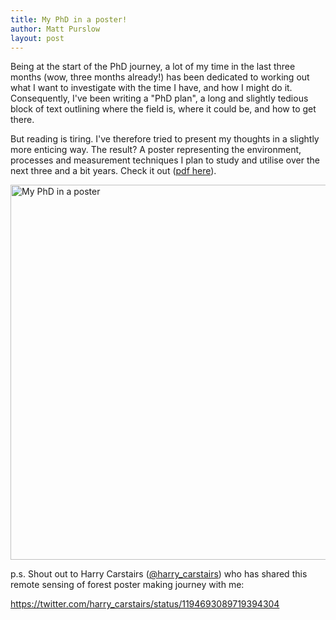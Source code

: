 ```yaml
---
title: My PhD in a poster!
author: Matt Purslow
layout: post
---
```


Being at the start of the PhD journey, a lot of my time in the last three months (wow, three months already!) has been dedicated to working out what I want to investigate with the time I have, and how I might do it. Consequently, I've been writing a "PhD plan", a long and slightly tedious block of text outlining where the field is, where it could be, and how to get there.

But reading is tiring. I've therefore tried to present my thoughts in a slightly more enticing way. The result? A poster representing the environment, processes and measurement techniques I plan to study and utilise over the next three and a bit years. Check it out ([pdf here](https://github.com/mattabpurslow/MattABPurslow.github.io/tree/master/assets/images/blog-images/phd_schematic.pdf)).

<img src="https://github.com/mattabpurslow/MattABPurslow.github.io/tree/master/assets/images/blog-images/phd_schematic.png" alt="My PhD in a poster" width=600px>

p.s. Shout out to Harry Carstairs ([@harry_carstairs](https://twitter.com/harry_carstairs/)) who has shared this remote sensing of forest poster making journey with me:

https://twitter.com/harry_carstairs/status/1194693089719394304
